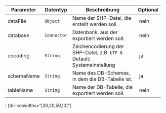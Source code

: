 Parameter | Datentyp | Beschreibung | Optional
----------|----------|-------------|-------------
dataFile | `Object` | Name der SHP-Datei, die erstellt werden soll. | nein
database | `Connector` | Datenbank, aus der exportiert werden soll. | nein
encoding | `String` | Zeichencodierung der SHP-Datei, z.B. `UTF-8`. Default: Systemeinstellung | ja
schemaName | `String` | Name des DB-Schemas, in dem die DB-Tabelle ist. | ja
tableName | `String` | Name der DB-Tabelle, die exportiert werden soll. | nein
: {tbl-colwidths="[20,20,50,10]"}
